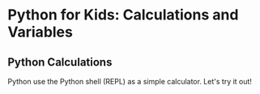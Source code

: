 # Python for Kids: Calculations and Variables

## Python Calculations
Python use the Python shell (REPL) as a simple calculator. Let's try it out!
